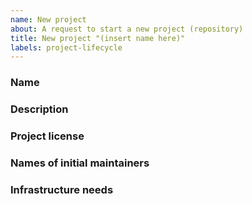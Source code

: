 ```yaml
---
name: New project
about: A request to start a new project (repository)
title: New project "(insert name here)"
labels: project-lifecycle
---
```

<!--
Filling out the template is required. Any issue that does not include enough information may be closed at the maintainers' discretion.

See https://github.com/eiffel-community/community/blob/master/PROJECT_LIFECYCLE.md for a detailed description of the process.
-->

### Name
<!-- The name of the project. -->

### Description
<!-- What would it do and why would that be valuable? Please provide relevant background. -->

### Project license
<!-- Most Eiffel Community projects are licensed under Apache License 2.0 but other license choices are possible. -->

### Names of initial maintainers
<!-- Prefer listing at least two maintainers since PRs are expected to be reviewed by two people. -->

### Infrastructure needs
<!-- Most projects need at least one Git repository under https://github.com/eiffel-community. -->
